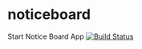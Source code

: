# noticeboard
Start Notice Board App
[![Build Status](https://travis-ci.org/{burakod}/{noticeboard}.png?branch=master)](https://travis-ci.org/{burakod}/{noticeboard})
